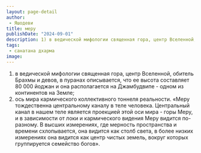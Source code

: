 ```yaml
---
layout: page-detail
author:
 - Яшодеви
title: меру
publishDate: "2024-09-01"
description: 1) в ведической мифологии священная гора, центр Вселенной, обитель Брахмы и девов, в пуранах описывается, что ее высота составляет 80 000 йоджан и она располагается на Джамбудвипе - одном из континентов на Земле;
tags:
 - санатана дхарма
image: 
---
```


1) в ведической мифологии священная гора, центр Вселенной, обитель Брахмы и девов, в пуранах описывается, что ее высота составляет 80 000 йоджан и она располагается на Джамбудвипе - одном из континентов на Земле;
2) ось мира кармического коллективного тоннеля реальности.
 «Меру тождественна центральному каналу в теле человека. Центральный канал в нашем теле является проекцией этой оси мира - горы Меру, и в зависимости от локи и кармического видения Меру видится по-разному. В высших измерениях, где мерность пространства и времени схлопывается, она видится как столб света, в более низких измерениях она видится как центр чистых земель, вокруг которых группируется семейство богов».

